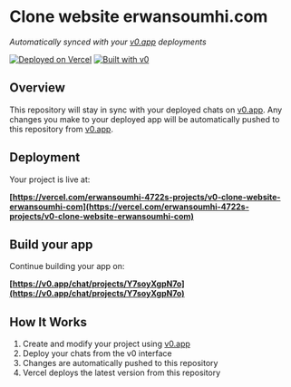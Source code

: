 # Clone website erwansoumhi.com

*Automatically synced with your [v0.app](https://v0.app) deployments*

[![Deployed on Vercel](https://img.shields.io/badge/Deployed%20on-Vercel-black?style=for-the-badge&logo=vercel)](https://vercel.com/erwansoumhi-4722s-projects/v0-clone-website-erwansoumhi-com)
[![Built with v0](https://img.shields.io/badge/Built%20with-v0.app-black?style=for-the-badge)](https://v0.app/chat/projects/Y7soyXgpN7o)

## Overview

This repository will stay in sync with your deployed chats on [v0.app](https://v0.app).
Any changes you make to your deployed app will be automatically pushed to this repository from [v0.app](https://v0.app).

## Deployment

Your project is live at:

**[https://vercel.com/erwansoumhi-4722s-projects/v0-clone-website-erwansoumhi-com](https://vercel.com/erwansoumhi-4722s-projects/v0-clone-website-erwansoumhi-com)**

## Build your app

Continue building your app on:

**[https://v0.app/chat/projects/Y7soyXgpN7o](https://v0.app/chat/projects/Y7soyXgpN7o)**

## How It Works

1. Create and modify your project using [v0.app](https://v0.app)
2. Deploy your chats from the v0 interface
3. Changes are automatically pushed to this repository
4. Vercel deploys the latest version from this repository